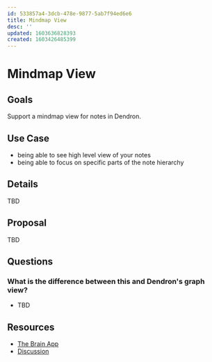 ```yaml
---
id: 533857a4-3dcb-478e-9877-5ab7f94ed6e6
title: Mindmap View
desc: ''
updated: 1603636828393
created: 1603426485399
---
```


# Mindmap View

## Goals

Support a mindmap view for notes in Dendron. 

## Use Case

- being able to see high level view of your notes
- being able to focus on specific parts of the note hierarchy

## Details

TBD

## Proposal

TBD

## Questions

### What is the difference between this and Dendron's graph view?

- TBD

## Resources
- [The Brain App](https://www.thebrain.com/)
- [Discussion](https://discordapp.com/channels/717965437182410783/739186036495876126/766252142549270550)
